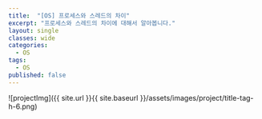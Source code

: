 ```yaml
---
title:  "[OS] 프로세스와 스레드의 차이"
excerpt: "프로세스와 스레드의 차이에 대해서 알아봅니다."
layout: single
classes: wide
categories:
  - OS
tags:
  - OS
published: false
---
```


![projectImg]({{ site.url }}{{ site.baseurl }}/assets/images/project/title-tag-h-6.png)


